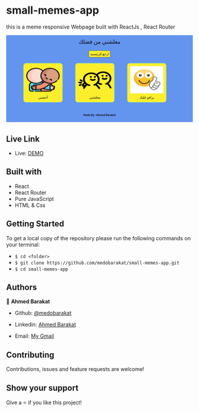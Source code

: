 # small-memes-app
this is a meme responsive Webpage built with ReactJs , React Router

![screenshot](./public/screenshot.png)

## Live Link

- Live: [DEMO](https://m3lshny.netlify.app)

## Built with

- React
- React Router
- Pure JavaScript
- HTML & Css

## Getting Started
To get a local copy of the repository please run the following commands on your terminal:
- ```$ cd <folder>```
- ```$ git clone https://github.com/medobarakat/small-memes-app.git ```
- ```$ cd small-memes-app ```


## Authors

👤 **Ahmed Barakat**
- Github: [@medobarakat](https://github.com/medobarakat)

- Linkedin: [Ahmed Barakat](https://www.linkedin.com/in/ahmed-barakat-dev/)

- Email: [My Gmail](ahmedbarakat2401@gmail.com)

##    Contributing

Contributions, issues and feature requests are welcome!

## Show your support

Give a ⭐️ if you like this project!
